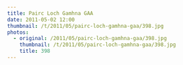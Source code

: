 ```yaml
---
title: Pairc Loch Gamhna GAA
date: 2011-05-02 12:00
thumbnail: /t/2011/05/pairc-loch-gamhna-gaa/398.jpg
photos:
  - original: /2011/05/pairc-loch-gamhna-gaa/398.jpg
    thumbnail: /t/2011/05/pairc-loch-gamhna-gaa/398.jpg
    title: 398
---
```

